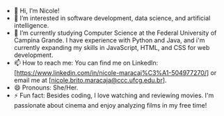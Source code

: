 - 👋 Hi, I’m Nicole!
- 👀 I’m interested in software development, data science, and artificial intelligence.
- 🌱  I’m currently studying Computer Science at the Federal University of Campina Grande. I have experience with Python and Java, and i'm currently expanding my skills in JavaScript, HTML, and CSS for web development.
- 📫 How to reach me: You can find me on LinkedIn: [https://www.linkedin.com/in/nicole-maracaj%C3%A1-504977270/] or email me at [nicole.brito.maracaja@ccc.ufcg.edu.br].
- 😄 Pronouns: She/Her.
- ⚡ Fun fact: Besides coding, I love watching and reviewing movies. I'm passionate about cinema and enjoy analyzing films in my free time!

<!---
nicolemaracaja/nicolemaracaja is a ✨ special ✨ repository because its `README.md` (this file) appears on your GitHub profile.
You can click the Preview link to take a look at your changes.
--->
